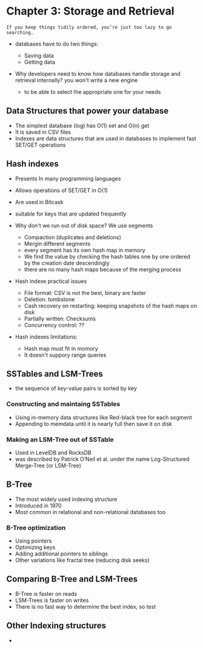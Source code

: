 # Chapter 3: Storage and Retrieval

    If you keep things tidily ordered, you’re just too lazy to go searching.

- databases have to do two things:
  - Saving data
  - Getting data

- Why developers need to know how databases handle storage and retrieval internally? you won't write a new engine
  - to be able to select the appropriate one for your needs

## Data Structures that power your database

- The simplest database (log) has O(1) set and O(n) get
- It is saved in CSV files
- Indexes are data structures that are used in databases to implement fast SET/GET operations

## Hash indexes

- Presents In many programming languages
- Allows operations of SET/GET in O(1)
- Are used in Bitcask
- suitable for keys that are updated frequently
- Why don't we run out of disk space? We use segments
  - Compaction (duplicates and deletions)
  - Mergin different segments
  - every segment has its own hash map in memory
  - We find the value by checking the hash tables one by one ordered by the creation date descendingly
  - there are no many hash maps because of the merging process
- Hash indexe practical issues
  - File format: CSV is not the best, binary are faster
  - Deletion: tombstone
  - Cash recovery on restarting: keeping snapshots of the hash maps on disk
  - Partially written: Checksums
  - Concurrency control: ??

- Hash indexes limitations:
  - Hash map must fit in momory
  - It doesn't suppory range queries

## SSTables and LSM-Trees

- the sequence of key-value pairs is sorted by key

### Constructing and maintaing SSTables

- Using in-memory data structures like Red-black tree for each segment
- Appending to memdata until it is nearly full then save it on disk

### Making an LSM-Tree out of SSTable

- Used in LevelDB and RocksDB
- was described by Patrick O’Neil et al. under the name Log-Structured Merge-Tree (or LSM-Tree)

## B-Tree

- The most widely used indexing structure
- Introduced in 1970
- Most common in relational and non-relational databases too

### B-Tree optimization

- Using pointers
- Optimizing keys
- Adding additional pointers to siblings
- Other variations like fractal tree (reducing disk seeks)

## Comparing B-Tree and LSM-Trees

- B-Tree is faster on reads
- LSM-Trees is faster on writes
- There is no fast way to determine the best index, so test

## Other Indexing structures

- 